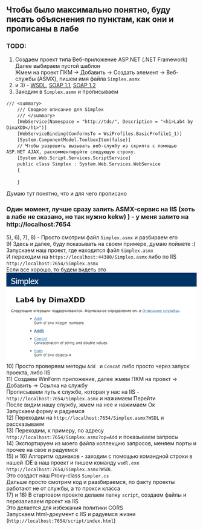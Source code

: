## Чтобы было максимально понятно, буду писать объяснения по пунктам, как они и прописаны в лабе

### TODO:
1) Создаем проект типа Веб-приложение ASP.NET (.NET Framework)<br/>
Далее выбираем пустой шаблон<br/>
Жмем на проект ПКМ -> Добавить -> Создать элемент -> Веб-службы (ASMX), пишем имя файла `Simplex.asmx`<br/>
2) и 3) - [WSDL](https://www.w3.org/TR/2001/NOTE-wsdl-20010315), [SOAP 1.1](https://www.w3.org/TR/2000/NOTE-SOAP-20000508/), [SOAP 1.2](https://www.w3.org/TR/soap12-part1/)<br/>
4) Заходим в `Simplex.asmx` и прописываем<br/>
```
/// <summary>
    /// Сводное описание для Simplex
    /// </summary>
    [WebService(Namespace = "http://tds/", Description = "<h1>Lab4 by DimaXDD</h1>")]
    [WebServiceBinding(ConformsTo = WsiProfiles.BasicProfile1_1)]
    [System.ComponentModel.ToolboxItem(false)]
    // Чтобы разрешить вызывать веб-службу из скрипта с помощью ASP.NET AJAX, раскомментируйте следующую строку. 
    [System.Web.Script.Services.ScriptService]
    public class Simplex : System.Web.Services.WebService
    {

    }
```
Думаю тут понятно, что и для чего прописано<br/>
### Один момент, лучше сразу залить ASMX-сервис на IIS (хоть в лабе не сказано, но так нужно kekw) ) - у меня залито на http://localhost:7654
5), 6), 7), 8) - Просто смотрим файл `Simplex.asmx` и разбираем его<br/>
9) Здесь и далее, буду показывать на своем примере, думаю поймете :)<br/>
Запускаем наш проект, где находится файл `Simplex.asmx`<br/>
И переходим на `https://localhost:44380/Simplex.asmx` либо по IIS `http://localhost:7654/Simplex.asmx`<br/>
Если все хорошо, то будем видеть это<br/>
![task9](https://github.com/DimaXDD/Course4/blob/master/7sem/%D0%9FWS%20(%D0%A1%D0%BC%D0%B5%D0%BB%D0%BE%D0%B2)/Lab4/images/task9.png)<br/>
10) Просто проверяем методы `Add ` и `Concat` либо просто через запуск проекта, либо IIS<br/>
11) Создаем WinForm приложение, далее жмем ПКМ на проект -> Добавить -> Ссылка на службу<br/>
Прописываем путь к службе, которая у нас на IIS - `http://localhost:7654/Simplex.asmx` и нажимаем Перейти<br/>
После видим нашу службу, жмем на нее и нажимаем Ок<br/>
Запускаем форму и радуемся<br/>
12) Переходим на `http://localhost:7654/Simplex.asmx?WSDL` и рассказываем<br/>
13) Переходим, к примеру, по адресу `http://localhost:7654/Simplex.asmx?op=Add` и показываем запросы<br/>
14) Экспортируем из моего файла коллекцию запросов, меняем порты и прочее на свое и радуемся<br/>
15) и 16) Алгоритм одинаков - заходим с помощью командной строки в нашей IDE в наш проект и пишем команду `wsdl.exe http://localhost:7654/Simplex.asmx?WSDL`<br/>
Это создаст наш Proxy-class `Simpler.cs`<br/>
Дальше просто смотрим код и раазбираемся, по факту проекты работают не от службы, а то прокси класса<br/>
17) и 18) В стартовом проекте делаем папку `script`, создаем файлы и перезаливаем проект на IIS<br/>
Это делается для избежания политики CORS<br/>
Запускаем html-документ с IIS и радуемся жизни (`http://localhost:7654/script/index.html`)